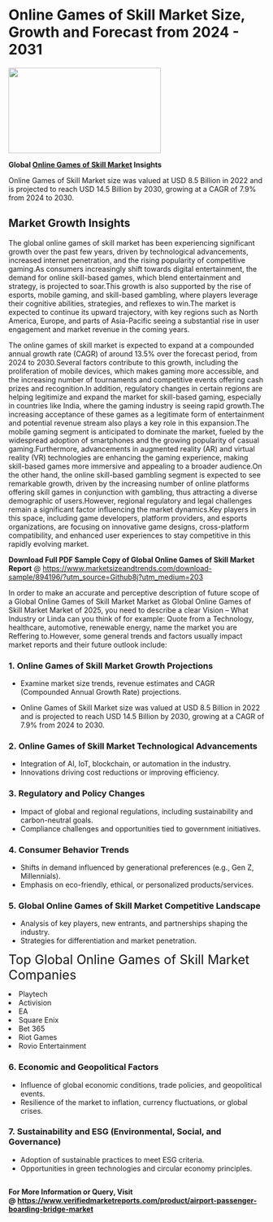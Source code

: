 <H1>Online Games of Skill Market Size, Growth and Forecast from 2024 - 2031</H1><img class="aligncenter size-medium wp-image-584254" src="https://thirdeyenews.in/wp-content/uploads/2024/09/Global-Market-Research-300x168.jpeg" alt="" width="300" height="168" /><p><strong>Global&nbsp;<a href="https://www.marketsizeandtrends.com/download-sample/894196/?utm_source=Github8j?utm_medium=203">Online Games of Skill Market</a> Insights</strong></p><p>Online Games of Skill Market size was valued at USD 8.5 Billion in 2022 and is projected to reach USD 14.5 Billion by 2030, growing at a CAGR of 7.9% from 2024 to 2030.</p><p><!DOCTYPE html> <html lang="en"> <head> <meta charset="UTF-8"> <meta name="viewport" content="width=device-width, initial-scale=1.0"> <title>Online Games of Skill Market Growth Insights</title> </head> <body> <h2>Market Growth Insights</h2> <p>The global online games of skill market has been experiencing significant growth over the past few years, driven by technological advancements, increased internet penetration, and the rising popularity of competitive gaming.As consumers increasingly shift towards digital entertainment, the demand for online skill-based games, which blend entertainment and strategy, is projected to soar.This growth is also supported by the rise of esports, mobile gaming, and skill-based gambling, where players leverage their cognitive abilities, strategies, and reflexes to win.The market is expected to continue its upward trajectory, with key regions such as North America, Europe, and parts of Asia-Pacific seeing a substantial rise in user engagement and market revenue in the coming years.</p> <p>The online games of skill market is expected to expand at a compounded annual growth rate (CAGR) of around 13.5% over the forecast period, from 2024 to 2030.Several factors contribute to this growth, including the proliferation of mobile devices, which makes gaming more accessible, and the increasing number of tournaments and competitive events offering cash prizes and recognition.In addition, regulatory changes in certain regions are helping legitimize and expand the market for skill-based gaming, especially in countries like India, where the gaming industry is seeing rapid growth.The increasing acceptance of these games as a legitimate form of entertainment and potential revenue stream also plays a key role in this expansion.The mobile gaming segment is anticipated to dominate the market, fueled by the widespread adoption of smartphones and the growing popularity of casual gaming.Furthermore, advancements in augmented reality (AR) and virtual reality (VR) technologies are enhancing the gaming experience, making skill-based games more immersive and appealing to a broader audience.On the other hand, the online skill-based gambling segment is expected to see remarkable growth, driven by the increasing number of online platforms offering skill games in conjunction with gambling, thus attracting a diverse demographic of users.However, regional regulatory and legal challenges remain a significant factor influencing the market dynamics.Key players in this space, including game developers, platform providers, and esports organizations, are focusing on innovative game designs, cross-platform compatibility, and enhanced user experiences to stay competitive in this rapidly evolving market.</p> <p><span class=""><strong>Download Full PDF Sample Copy of Global Online Games of Skill Market Report</strong> @ <a href="https://www.marketsizeandtrends.com/download-sample/894196/?utm_source=Github8j?utm_medium=203" target="_blank">https://www.marketsizeandtrends.com/download-sample/894196/?utm_source=Github8j?utm_medium=203</a></span></p><p>In order to make an accurate and perceptive description of future scope of a Global&nbsp;Online Games of Skill Market Market as Global&nbsp;Online Games of Skill Market Market of 2025, you need to describe a clear Vision &ndash; What Industry or Linda can you think of for example: Quote from a Technology, healthcare, automotive, renewable energy, name the market you are Reffering to.However, some general trends and factors usually impact market reports and their future outlook include:</p><h3>1.&nbsp;<strong>Online Games of Skill Market Growth Projections</strong></h3><ul><li>Examine market size trends, revenue estimates and CAGR (Compounded Annual Growth Rate) projections.</li><li><p>Online Games of Skill Market size was valued at USD 8.5 Billion in 2022 and is projected to reach USD 14.5 Billion by 2030, growing at a CAGR of 7.9% from 2024 to 2030.</p></li></ul><h3>2.&nbsp;<strong>Online Games of Skill Market Technological Advancements</strong></h3><ul><li>Integration of AI, IoT, blockchain, or automation in the industry.</li><li>Innovations driving cost reductions or improving efficiency.</li></ul><h3>3.&nbsp;<strong>Regulatory and Policy Changes</strong></h3><ul><li>Impact of global and regional regulations, including sustainability and carbon-neutral goals.</li><li>Compliance challenges and opportunities tied to government initiatives.</li></ul><h3>4.&nbsp;<strong>Consumer Behavior Trends</strong></h3><ul><li>Shifts in demand influenced by generational preferences (e.g., Gen Z, Millennials).</li><li>Emphasis on eco-friendly, ethical, or personalized products/services.</li></ul><h3>5.&nbsp;<strong>Global Online Games of Skill Market Competitive Landscape</strong></h3><ul><li>Analysis of key players, new entrants, and partnerships shaping the industry.</li><li>Strategies for differentiation and market penetration.</li></ul><p data-pm-slice="1 1 []"><span style="color: inherit; font-family: inherit; font-size: 25px;">Top Global Online Games of Skill Market Companies</span></p><div class="" data-test-id=""><p><li>Playtech</li><li> Activision</li><li> EA</li><li> Square Enix</li><li> Bet 365</li><li> Riot Games</li><li> Rovio Entertainment</li></p></div><h3>6.&nbsp;<strong>Economic and Geopolitical Factors</strong></h3><ul><li>Influence of global economic conditions, trade policies, and geopolitical events.</li><li>Resilience of the market to inflation, currency fluctuations, or global crises.</li></ul><h3>7.&nbsp;<strong>Sustainability and ESG (Environmental, Social, and Governance)</strong></h3><ul><li>Adoption of sustainable practices to meet ESG criteria.</li><li>Opportunities in green technologies and circular economy principles.</li></ul><h2><strong style="font-size: 14px;">For More Information or Query, Visit @&nbsp;</strong><a style="background-color: #ffffff; font-size: 14px;" href="https://www.marketsizeandtrends.com/report/online-games-of-skill-market-/" target="_blank">https://www.verifiedmarketreports.com/product/airport-passenger-boarding-bridge-market</a></h2>